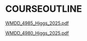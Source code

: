 # COURSEOUTLINE
[WMDD_4985_Higgs_2025.pdf](https://github.com/user-attachments/files/21676984/WMDD_4985_Higgs_2025.pdf)

[WMDD_4980_Higgs_2025.pdf](https://github.com/user-attachments/files/21676992/WMDD_4980_Higgs_2025.pdf)

